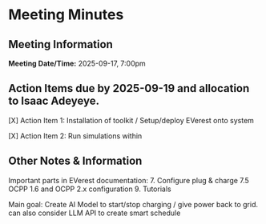 # Meeting Minutes
## Meeting Information
**Meeting Date/Time:** 2025-09-17, 7:00pm  
## Action Items due by 2025-09-19 and allocation to Isaac Adeyeye.

[X] Action Item 1:
Installation of toolkit / Setup/deploy EVerest onto system

[X] Action Item 2:
Run simulations within

## Other Notes & Information
Important parts in EVerest documentation:
7. Configure plug & charge
7.5 OCPP 1.6 and OCPP 2.x configuration
9. Tutorials

Main goal: Create AI Model to start/stop charging / give power back to grid.
can also consider LLM API to create smart schedule
           

